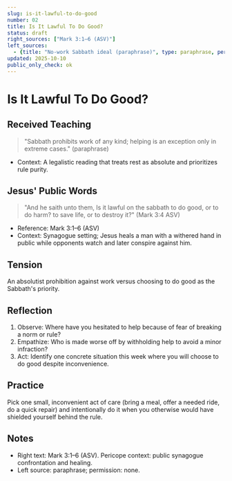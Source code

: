```yaml
---
slug: is-it-lawful-to-do-good
number: 02
title: Is It Lawful To Do Good?
status: draft
right_sources: ["Mark 3:1–6 (ASV)"]
left_sources:
  - {title: "No-work Sabbath ideal (paraphrase)", type: paraphrase, permission: none}
updated: 2025-10-10
public_only_check: ok
---
```


# Is It Lawful To Do Good?

## Received Teaching
> "Sabbath prohibits work of any kind; helping is an exception only in extreme cases." (paraphrase)
- Context: A legalistic reading that treats rest as absolute and prioritizes rule purity.

## Jesus' Public Words
> "And he saith unto them, Is it lawful on the sabbath to do good, or to do harm? to save life, or to destroy it?" (Mark 3:4 ASV)
- Reference: Mark 3:1–6 (ASV)
- Context: Synagogue setting; Jesus heals a man with a withered hand in public while opponents watch and later conspire against him.

## Tension
An absolutist prohibition against work versus choosing to do good as the Sabbath's priority.

## Reflection
1. Observe: Where have you hesitated to help because of fear of breaking a norm or rule?
2. Empathize: Who is made worse off by withholding help to avoid a minor infraction?
3. Act: Identify one concrete situation this week where you will choose to do good despite inconvenience.

## Practice
Pick one small, inconvenient act of care (bring a meal, offer a needed ride, do a quick repair) and intentionally do it when you otherwise would have shielded yourself behind the rule.

## Notes
- Right text: Mark 3:1–6 (ASV). Pericope context: public synagogue confrontation and healing.
- Left source: paraphrase; permission: none.
